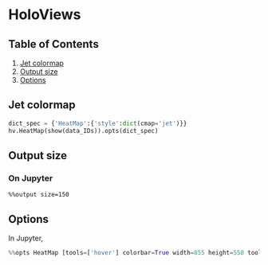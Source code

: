 # HoloViews

## Table of Contents
1. [Jet colormap](#jet-colormap)
2. [Output size](#output-size)
3. [Options](#options)

## Jet colormap
```python
dict_spec = {'HeatMap':{'style':dict(cmap='jet')}}
hv.HeatMap(show(data_IDs)).opts(dict_spec)
```

## Output size
### On Jupyter
```
%%output size=150
```

## Options
In Jupyter,
```py
%%opts HeatMap [tools=['hover'] colorbar=True width=855 height=550 toolbar='above', fontsize={'title':10, 'xlabel':13, 'ylabel':13, 'ticks':12}]
```
